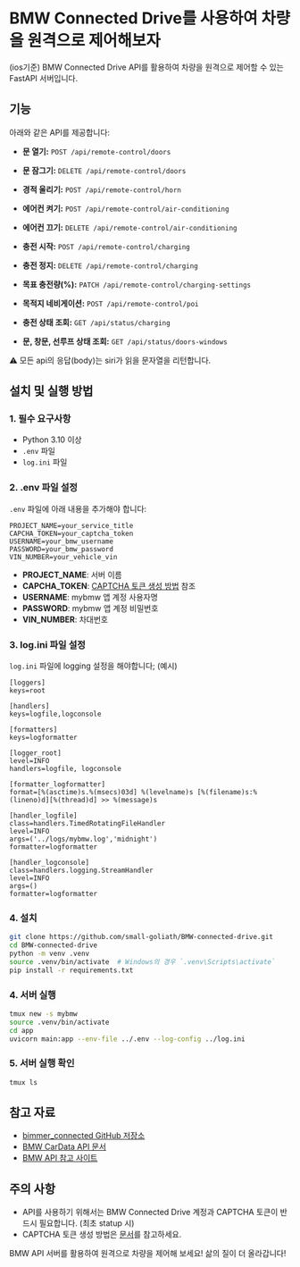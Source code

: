 # BMW Connected Drive를 사용하여 차량을 원격으로 제어해보자

(ios기준) BMW Connected Drive API를 활용하여 차량을 원격으로 제어할 수 있는 FastAPI 서버입니다.

## 기능

아래와 같은 API를 제공합니다:

- **문 열기:** `POST /api/remote-control/doors`
- **문 잠그기:** `DELETE /api/remote-control/doors`
- **경적 울리기:** `POST /api/remote-control/horn`
- **에어컨 켜기:** `POST /api/remote-control/air-conditioning`
- **에어컨 끄기:** `DELETE /api/remote-control/air-conditioning`
- **충전 시작:** `POST /api/remote-control/charging`
- **충전 정지:** `DELETE /api/remote-control/charging`
- **목표 충전량(%):** `PATCH /api/remote-control/charging-settings`
- **목적지 네비게이션:** `POST /api/remote-control/poi`

- **충전 상태 조회:** `GET /api/status/charging`
- **문, 창문, 선루프 상태 조회:** `GET /api/status/doors-windows`

 ⚠️ 모든 api의 응답(body)는 siri가 읽을 문자열을 리턴합니다.

## 설치 및 실행 방법

### 1. 필수 요구사항

- Python 3.10 이상
- `.env` 파일
- `log.ini` 파일

### 2. .env 파일 설정

`.env` 파일에 아래 내용을 추가해야 합니다:

```
PROJECT_NAME=your_service_title
CAPCHA_TOKEN=your_captcha_token
USERNAME=your_bmw_username
PASSWORD=your_bmw_password
VIN_NUMBER=your_vehicle_vin
```

- **PROJECT_NAME**: 서버 이름
- **CAPCHA_TOKEN**: [CAPTCHA 토큰 생성 방법](https://bimmer-connected.readthedocs.io/en/stable/captcha.html) 참조
- **USERNAME**: mybmw 앱 계정 사용자명
- **PASSWORD**: mybmw 앱 계정 비밀번호
- **VIN_NUMBER**: 차대번호

### 3. log.ini 파일 설정

`log.ini` 파일에 logging 설정을 해야합니다;
(예시)
```
[loggers]
keys=root

[handlers]
keys=logfile,logconsole

[formatters]
keys=logformatter

[logger_root]
level=INFO
handlers=logfile, logconsole

[formatter_logformatter]
format=[%(asctime)s.%(msecs)03d] %(levelname)s [%(filename)s:%(lineno)d][%(thread)d] >> %(message)s

[handler_logfile]
class=handlers.TimedRotatingFileHandler
level=INFO
args=('../logs/mybmw.log','midnight')
formatter=logformatter

[handler_logconsole]
class=handlers.logging.StreamHandler
level=INFO
args=()
formatter=logformatter
```

### 4. 설치

```bash
git clone https://github.com/small-goliath/BMW-connected-drive.git
cd BMW-connected-drive
python -m venv .venv
source .venv/bin/activate  # Windows의 경우 `.venv\Scripts\activate`
pip install -r requirements.txt
```

### 4. 서버 실행

```bash
tmux new -s mybmw
source .venv/bin/activate
cd app
uvicorn main:app --env-file ../.env --log-config ../log.ini
```

### 5. 서버 실행 확인

```bash
tmux ls
```

## 참고 자료

- [bimmer_connected GitHub 저장소](https://github.com/bimmerconnected/bimmer_connected?tab=readme-ov-file)
- [BMW CarData API 문서](https://bmw-cardata.bmwgroup.com/thirdparty/public/car-data/technical-configuration/api-documentation)
- [BMW API 참고 사이트](https://bmwapi.mihaiblaga.dev/)

## 주의 사항

- API를 사용하기 위해서는 BMW Connected Drive 계정과 CAPTCHA 토큰이 반드시 필요합니다. (최초 statup 시)
- CAPTCHA 토큰 생성 방법은 [문서](https://bimmer-connected.readthedocs.io/en/stable/captcha.html)를 참고하세요.

BMW API 서버를 활용하여 원격으로 차량을 제어해 보세요! 삶의 질이 더 올라갑니다!